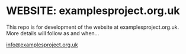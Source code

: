 # WEBSITE: examplesproject.org.uk #

This repo is for development of the website at examplesproject.org.uk.  More details will follow as and when...

<info@examplesproject.org.uk>